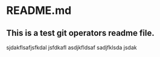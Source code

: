 # README.md
## This is a test git operators readme file. 
sjdakflsafjsfkdal
jsfdkafl
asdjkfldsaf
sadjfklsda 
jsdak 
